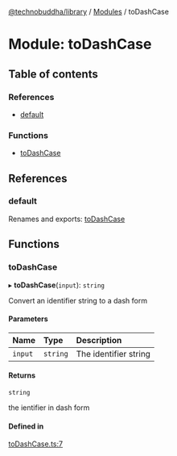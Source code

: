[@technobuddha/library](../../README.md) / [Modules](../Modules.md) / toDashCase

# Module: toDashCase

## Table of contents

### References

- [default](toDashCase.md#default)

### Functions

- [toDashCase](toDashCase.md#todashcase)

## References

### default

Renames and exports: [toDashCase](toDashCase.md#todashcase)

## Functions

### toDashCase

▸ **toDashCase**(`input`): `string`

Convert an identifier string to a dash form

#### Parameters

| Name | Type | Description |
| :------ | :------ | :------ |
| `input` | `string` | The identifier string |

#### Returns

`string`

the ientifier in dash form

#### Defined in

[toDashCase.ts:7](../../src/toDashCase.ts#L7)
